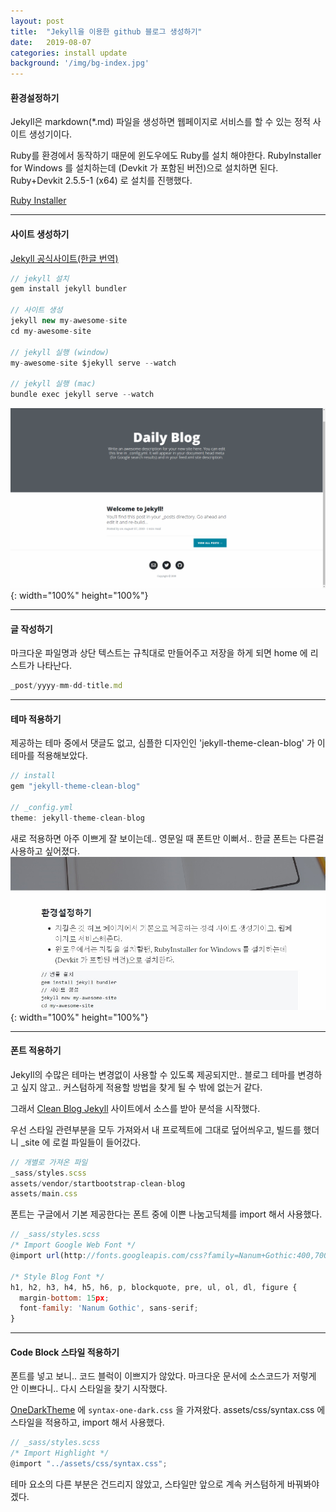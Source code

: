 ```yaml
---
layout: post
title:  "Jekyll을 이용한 github 블로그 생성하기"
date:   2019-08-07
categories: install update
background: '/img/bg-index.jpg'
---
```


#### 환경설정하기
Jekyll은 markdown(*.md) 파일을 생성하면 웹페이지로 서비스를 할 수 있는 정적 사이트 생성기이다.

Ruby를 환경에서 동작하기 때문에 윈도우에도 Ruby를 설치 해야한다.
RubyInstaller for Windows 를 설치하는데 (Devkit 가 포함된 버전)으로 설치하면 된다.
Ruby+Devkit 2.5.5-1 (x64) 로 설치를 진행했다.

[Ruby Installer](https://rubyinstaller.org/downloads/)

---
#### 사이트 생성하기 

[Jekyll 공식사이트(한글 번역)](https://jekyllrb-ko.github.io/docs/windows/)

``` js
// jekyll 설치
gem install jekyll bundler

// 사이트 생성
jekyll new my-awesome-site 
cd my-awesome-site 

// jekyll 실행 (window)
my-awesome-site $jekyll serve --watch

// jekyll 실행 (mac)
bundle exec jekyll serve --watch
```
![post-2019-08-07-2](/img/post-2019-08-07-2.png){: width="100%" height="100%"}

---
#### 글 작성하기
마크다운 파일명과 상단 텍스트는 규칙대로 만들어주고 저장을 하게 되면 home 에 리스트가 나타난다.   
``` js
_post/yyyy-mm-dd-title.md
```
---
#### 테마 적용하기
제공하는 테마 중에서 댓글도 없고, 심플한 디자인인 'jekyll-theme-clean-blog' 가 이 테마를 적용해보았다.
``` js
// install 
gem "jekyll-theme-clean-blog"

// _config.yml
theme: jekyll-theme-clean-blog
``` 
새로 적용하면 아주 이쁘게 잘 보이는데.. 영문일 때 폰트만 이뻐서.. 한글 폰트는 다른걸 사용하고 싶어졌다.
![post-2019-08-07-1](/img/post-2019-08-07-1.png){: width="100%" height="100%"}

---
#### 폰트 적용하기
Jekyll의 수많은 테마는 변경없이 사용할 수 있도록 제공되지만.. 
블로그 테마를 변경하고 싶지 않고.. 커스텀하게 적용할 방법을 찾게 될 수 밖에 없는거 같다.

그래서 [Clean Blog Jekyll](https://github.com/BlackrockDigital/startbootstrap-clean-blog-jekyll) 사이트에서 소스를 받아 분석을 시작했다.

우선 스타일 관련부분을 모두 가져와서 내 프로젝트에 그대로 덮어씌우고, 빌드를 했더니 _site 에 로컬 파일들이 들어갔다.

``` js
// 개별로 가져온 파일
_sass/styles.scss
assets/vendor/startbootstrap-clean-blog
assets/main.css
```

폰트는 구글에서 기본 제공한다는 폰트 중에 이쁜 나눔고딕체를 import 해서 사용했다.   
``` js
// _sass/styles.scss
/* Import Google Web Font */
@import url(http://fonts.googleapis.com/css?family=Nanum+Gothic:400,700);

/* Style Blog Font */
h1, h2, h3, h4, h5, h6, p, blockquote, pre, ul, ol, dl, figure {
  margin-bottom: 15px;
  font-family: 'Nanum Gothic', sans-serif;
}
```
---
#### Code Block 스타일 적용하기
폰트를 넣고 보니.. 코드 블럭이 이쁘지가 않았다.
마크다운 문서에 소스코드가 저렇게 안 이쁘다니.. 다시 스타일을 찾기 시작했다.

[OneDarkTheme](https://github.com/eungbean/Atom-OneDarkTheme-4-Jekyll) 에 `syntax-one-dark.css` 을 가져왔다. 
assets/css/syntax.css 에 스타일을 적용하고, import 해서 사용했다. 
  
``` js
// _sass/styles.scss
/* Import Highlight */
@import "../assets/css/syntax.css";
```

테마 요소의 다른 부분은 건드리지 않았고, 스타일만 앞으로 계속 커스텀하게 바꿔봐야겠다.
  

 

 
 
 




